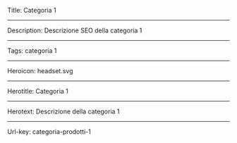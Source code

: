 Title: Categoria 1

----

Description: Descrizione SEO della categoria 1

----

Tags: categoria 1

----

Heroicon: headset.svg

----

Herotitle: Categoria 1

----

Herotext: Descrizione della categoria 1

----

Url-key: categoria-prodotti-1
